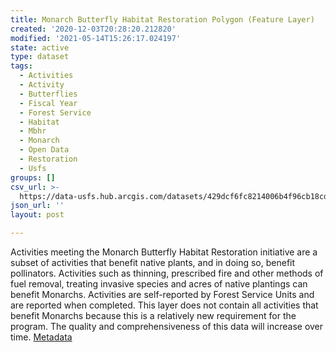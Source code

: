```yaml
---
title: Monarch Butterfly Habitat Restoration Polygon (Feature Layer)
created: '2020-12-03T20:28:20.212820'
modified: '2021-05-14T15:26:17.024197'
state: active
type: dataset
tags:
  - Activities
  - Activity
  - Butterflies
  - Fiscal Year
  - Forest Service
  - Habitat
  - Mbhr
  - Monarch
  - Open Data
  - Restoration
  - Usfs
groups: []
csv_url: >-
  https://data-usfs.hub.arcgis.com/datasets/429dcf6fc8214006b4f96cb18cd8325b_1.csv?outSR=%7B%22latestWkid%22%3A4269%2C%22wkid%22%3A4269%7D
json_url: ''
layout: post

---
```

Activities meeting the Monarch Butterfly Habitat Restoration initiative are a subset of activities that benefit native plants, and in doing so, benefit pollinators. Activities such as thinning, prescribed fire and other methods of fuel removal, treating invasive species and acres of native plantings can benefit Monarchs. Activities are self-reported by Forest Service Units and are reported when completed. This layer does not contain all activities that benefit Monarchs because this is a relatively new requirement for the program. The quality and comprehensiveness of this data will increase over time. <a href='https://data.fs.usda.gov/geodata/edw/edw_resources/meta/S_USA.Activity_MBHR_PL.xml' target='_blank'>Metadata</a>
